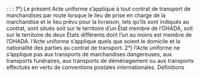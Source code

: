 :
:
:
1°) Le présent Acte uniforme s’applique à tout contrat de transport de marchandises par route lorsque le lieu de
prise en charge de la marchandise et le lieu prévu pour la livraison, tels qu’ils sont indiqués au contrat, sont situés
soit sur le territoire d’un État membre de l’OHADA, soit sur le territoire de deux États différents dont l’un au moins
est membre de l’OHADA. l'Acte uniforme s’applique quels que soient le domicile et la nationalité des parties au
contrat de transport.
2°) l'Acte uniforme ne s’applique pas aux transports de marchandises dangereuses, aux transports funéraires,
aux transports de déménagement ou aux transports effectués en vertu de conventions postales internationales.
Définitions